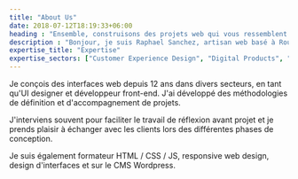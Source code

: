 ```yaml
---
title: "About Us"
date: 2018-07-12T18:19:33+06:00
heading : "Ensemble, construisons des projets web qui vous ressemblent & correspondent à vos besoins"
description : "Bonjour, je suis Raphael Sanchez, artisan web basé à Rouen, entre Caen et Paris"
expertise_title: "Expertise"
expertise_sectors: ["Customer Experience Design", "Digital Products", "Development", "Campaign & Content", "Employer Branding", "Animation & Motion Graphics", "Packaging & Product Design", "Retail & Spacial", "Print & Editorial Design", "Concept/Text", "Information Design"]
---
```


Je conçois des interfaces web depuis 12 ans dans divers secteurs, en tant qu'UI designer et développeur front-end. J'ai développé des méthodologies de définition et d'accompagnement de projets.

J'interviens souvent pour faciliter le travail de réflexion avant projet et je prends plaisir à échanger avec les clients lors des différentes phases de conception.

Je suis également formateur HTML / CSS / JS, responsive web design, design d'interfaces et sur le CMS Wordpress.
